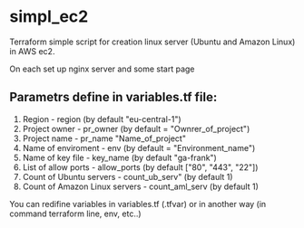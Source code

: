 # simpl_ec2
Terraform simple script for creation linux server (Ubuntu and Amazon Linux) in AWS ec2.

On each set up nginx server and some start page

## Parametrs define in variables.tf file:

 1. Region - region (by default "eu-central-1")
 2. Project owner - pr_owner (by default = "Ownrer_of_project")
 3. Project name - pr_name "Name_of_project"
 4. Name of enviroment - env (by default = "Environment_name")
 5. Name of key file - key_name (by default "ga-frank")
 6. List of allow ports - allow_ports (by default ["80", "443", "22"])
 7. Count of Ubuntu servers - count_ub_serv" (by default 1)
 8. Count of Amazon Linux servers - count_aml_serv  (by default 1)

You can redifine variables in variables.tf (.tfvar) or in another way (in command terraform line, env, etc..)
